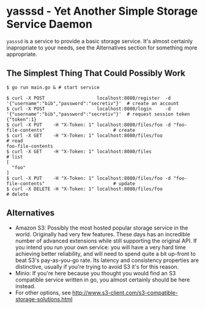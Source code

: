 # yasssd - Yet Another Simple Storage Service Daemon

`yasssd` is a service to provide a basic storage service. It's almost certainly inapropriate to your needs, see the Alternatives section for something more appropriate.

## The Simplest Thing That Could Possibly Work

```
$ go run main.go & # start service

$ curl -X POST                   localhost:8080/register  -d '{"username":"bib","password":"secretiv"}'  # create an account
$ curl -X POST                   localhost:8080/login     -d '{"username":"bib","password":"secretiv"}'  # request session token
{"token":1}
$ curl -X PUT    -H "X-Token: 1" localhost:8080/files/foo -d "foo-file-contents"                         # create
$ curl -X GET    -H "X-Token: 1" localhost:8080/files/foo                                                # read
foo-file-contents
$ curl -X GET    -H "X-Token: 1" localhost:8080/files                                                    # list
[
  "foo"
]
$ curl -X PUT    -H "X-Token: 1" localhost:8080/files/foo -d "foo-file-contents"                         # update
$ curl -X DELETE -H "X-Token: 1" localhost:8080/files/foo                                                # delete
```

## Alternatives

- Amazon S3: Possibly the most hosted popular storage service in the world. Originally had very few features. These days has an incredible number of advanced extensions while still supporting the original API. If you intend you run your own service: you will have a very hard time achieving better reliability, and will need to spend quite a bit up-front to beat S3's pay-as-you-go rate. Its latency and consistency properties are distinctive, usually if you're trying to avoid S3 it's for this reason.
- Minio: If you're here because you thought you would find an S3 compatible service written in go, you almost certainly should be here instead. 
- For other options, see http://www.s3-client.com/s3-compatible-storage-solutions.html
